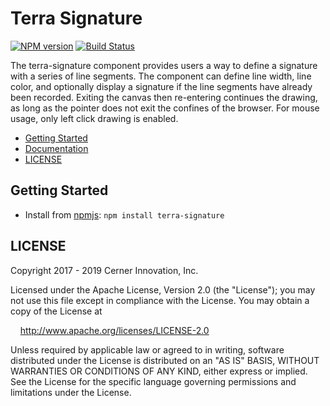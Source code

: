# Terra Signature


[![NPM version](https://badgen.net/npm/v/terra-signature)](https://www.npmjs.org/package/terra-signature)
[![Build Status](https://badgen.net/travis/cerner/terra-core)](https://travis-ci.org/cerner/terra-core)

The terra-signature component provides users a way to define a signature with a series of line segments.
The component can define line width, line color, and optionally display a signature if the line segments have
already been recorded. Exiting the canvas then re-entering continues the drawing, as long as the pointer does not exit the confines of the browser. For mouse usage, only left click drawing is enabled.

- [Getting Started](#getting-started)
- [Documentation](https://github.com/cerner/terra-core/tree/master/packages/terra-signature/docs)
- [LICENSE](#license)

## Getting Started

- Install from [npmjs](https://www.npmjs.com): `npm install terra-signature`

## LICENSE

Copyright 2017 - 2019 Cerner Innovation, Inc.

Licensed under the Apache License, Version 2.0 (the "License"); you may not use this file except in compliance with the License. You may obtain a copy of the License at

&nbsp;&nbsp;&nbsp;&nbsp;http://www.apache.org/licenses/LICENSE-2.0

Unless required by applicable law or agreed to in writing, software distributed under the License is distributed on an "AS IS" BASIS, WITHOUT WARRANTIES OR CONDITIONS OF ANY KIND, either express or implied. See the License for the specific language governing permissions and limitations under the License.
